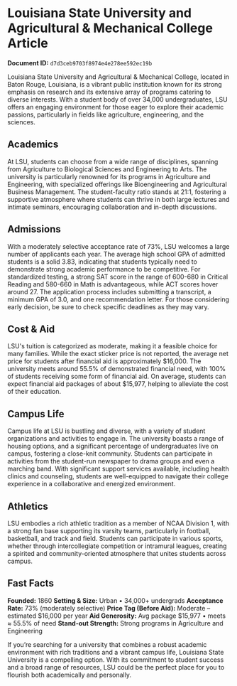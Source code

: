 # Louisiana State University and Agricultural & Mechanical College Article

**Document ID:** `d7d3ceb9703f8974e4e278ee592ec19b`

Louisiana State University and Agricultural & Mechanical College, located in Baton Rouge, Louisiana, is a vibrant public institution known for its strong emphasis on research and its extensive array of programs catering to diverse interests. With a student body of over 34,000 undergraduates, LSU offers an engaging environment for those eager to explore their academic passions, particularly in fields like agriculture, engineering, and the sciences.

## Academics
At LSU, students can choose from a wide range of disciplines, spanning from Agriculture to Biological Sciences and Engineering to Arts. The university is particularly renowned for its programs in Agriculture and Engineering, with specialized offerings like Bioengineering and Agricultural Business Management. The student-faculty ratio stands at 21:1, fostering a supportive atmosphere where students can thrive in both large lectures and intimate seminars, encouraging collaboration and in-depth discussions.

## Admissions
With a moderately selective acceptance rate of 73%, LSU welcomes a large number of applicants each year. The average high school GPA of admitted students is a solid 3.83, indicating that students typically need to demonstrate strong academic performance to be competitive. For standardized testing, a strong SAT score in the range of 600-680 in Critical Reading and 580-660 in Math is advantageous, while ACT scores hover around 27. The application process includes submitting a transcript, a minimum GPA of 3.0, and one recommendation letter. For those considering early decision, be sure to check specific deadlines as they may vary.

## Cost & Aid
LSU's tuition is categorized as moderate, making it a feasible choice for many families. While the exact sticker price is not reported, the average net price for students after financial aid is approximately $16,000. The university meets around 55.5% of demonstrated financial need, with 100% of students receiving some form of financial aid. On average, students can expect financial aid packages of about $15,977, helping to alleviate the cost of their education.

## Campus Life
Campus life at LSU is bustling and diverse, with a variety of student organizations and activities to engage in. The university boasts a range of housing options, and a significant percentage of undergraduates live on campus, fostering a close-knit community. Students can participate in activities from the student-run newspaper to drama groups and even a marching band. With significant support services available, including health clinics and counseling, students are well-equipped to navigate their college experience in a collaborative and energized environment.

## Athletics
LSU embodies a rich athletic tradition as a member of NCAA Division 1, with a strong fan base supporting its varsity teams, particularly in football, basketball, and track and field. Students can participate in various sports, whether through intercollegiate competition or intramural leagues, creating a spirited and community-oriented atmosphere that unites students across campus.

## Fast Facts
**Founded:** 1860
**Setting & Size:** Urban • 34,000+ undergrads
**Acceptance Rate:** 73% (moderately selective)
**Price Tag (Before Aid):** Moderate – estimated $16,000 per year
**Aid Generosity:** Avg package $15,977 • meets ≈ 55.5% of need
**Stand-out Strength:** Strong programs in Agriculture and Engineering

If you’re searching for a university that combines a robust academic environment with rich traditions and a vibrant campus life, Louisiana State University is a compelling option. With its commitment to student success and a broad range of resources, LSU could be the perfect place for you to flourish both academically and personally.
